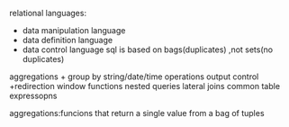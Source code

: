 relational languages:
- data manipulation language
- data definition language 
- data control language
sql is based on bags(duplicates) ,not sets(no duplicates)

aggregations + group by
string/date/time operations
output control +redirection
window functions
nested queries
lateral joins 
common table expressopns

aggregations:funcions that return a single value from a bag of tuples